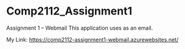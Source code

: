 # Comp2112_Assignment1
Assignment 1 – Webmail
This application uses as an email.

My Link:
https://comp2112-assignment1-webmail.azurewebsites.net/
